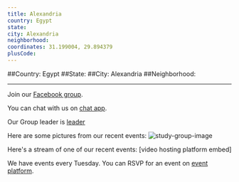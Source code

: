 ```yaml
---
title: Alexandria
country: Egypt
state: 
city: Alexandria
neighborhood: 
coordinates: 31.199004, 29.894379
plusCode:
---
```


##Country: Egypt
##State: 
##City: Alexandria
##Neighborhood: 
*****
Join our [Facebook group](https://www.facebook.com/groups/free.code.camp.alex).

You can chat with us on [chat app]().

Our Group leader is [leader]()

Here are some pictures from our recent events:
![study-group-image]()

Here's a stream of one of our recent events:
[video hosting platform embed]

We have events every Tuesday. You can RSVP for an event on [event platform]().
